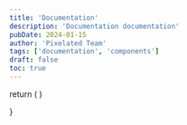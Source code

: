 ```yaml
---
title: 'Documentation'
description: 'Documentation documentation'
pubDate: 2024-01-15
author: 'Pixelated Team'
tags: ['documentation', 'components']
draft: false
toc: true
---
```


  return (
  )

}
